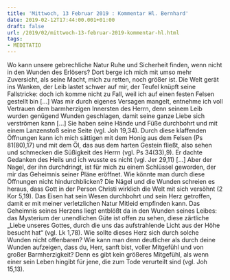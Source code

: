 ```yaml
---
title: 'Mittwoch, 13 Februar 2019 : Kommentar Hl. Bernhard'
date: 2019-02-12T17:44:00.001+01:00
draft: false
url: /2019/02/mittwoch-13-februar-2019-kommentar-hl.html
tags: 
- MEDITATIO
---
```


Wo kann unsere gebrechliche Natur Ruhe und Sicherheit finden, wenn nicht in den Wunden des Erlösers? Dort berge ich mich mit umso mehr Zuversicht, als seine Macht, mich zu retten, noch größer ist. Die Welt gerät ins Wanken, der Leib lastet schwer auf mir, der Teufel knüpft seine Fallstricke: doch ich komme nicht zu Fall, weil ich auf einen festen Felsen gestellt bin \[…\] Was mir durch eigenes Versagen mangelt, entnehme ich voll Vertrauen dem barmherzigen Innersten des Herrn, denn seinem Leib wurden genügend Wunden geschlagen, damit seine ganze Liebe sich verströmen kann \[…\] Sie haben seine Hände und Füße durchbohrt und mit einem Lanzenstoß seine Seite (vgl. Joh 19,34). Durch diese klaffenden Öffnungen kann ich mich sättigen mit dem Honig aus dem Felsen (Ps 81(80),17) und mit dem Öl, das aus dem harten Gestein fließt, also sehen und schmecken die Süßigkeit des Herrn (vgl. Ps 34(33),9). Er dachte Gedanken des Heils und ich wusste es nicht (vgl. Jer 29,11) \[…\] Aber der Nagel, der ihn durchdringt, ist für mich zu einem Schlüssel geworden, der mir das Geheimnis seiner Pläne eröffnet. Wie könnte man durch diese Öffnungen nicht hindurchblicken? Die Nägel und die Wunden schreien es heraus, dass Gott in der Person Christi wirklich die Welt mit sich versöhnt (2 Kor 5,19). Das Eisen hat sein Wesen durchbohrt und sein Herz getroffen, damit er mit meiner verletzlichen Natur Mitleid empfinden kann. Das Geheimnis seines Herzens liegt entblößt da in den Wunden seines Leibes: das Mysterium der unendlichen Güte ist offen zu sehen, diese zärtliche „Liebe unseres Gottes, durch die uns das aufstrahlende Licht aus der Höhe besucht hat“ (vgl. Lk 1,78). Wie sollte dieses Herz sich durch solche Wunden nicht offenbaren? Wie kann man denn deutlicher als durch deine Wunden aufzeigen, dass du, Herr, sanft bist, voller Mitgefühl und von großer Barmherzigkeit? Denn es gibt kein größeres Mitgefühl, als wenn einer sein Leben hingibt für jene, die zum Tode verurteilt sind (vgl. Joh 15,13).